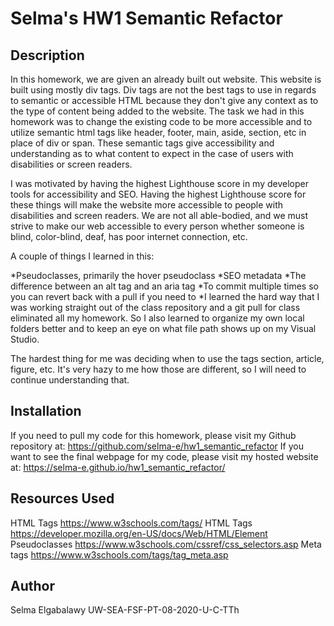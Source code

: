 # Selma's HW1 Semantic Refactor

## Description 

In this homework, we are given an already built out website. This website is built using mostly div tags. Div tags are not the best tags to use in regards to semantic or accessible HTML because they don't give any context as to the type of content being added to the website. The task we had in this homework was to change the existing code to be more accessible and to utilize semantic html tags like header, footer, main, aside, section, etc in place of div or span. These semantic tags give accessibility and understanding as to what content to expect in the case of users with disabilities or screen readers. 

I was motivated by having the highest Lighthouse score in my developer tools for accessibility and SEO. Having the highest Lighthouse score for these things will make the website more accessible to people with disabilities and screen readers. We are not all able-bodied, and we must strive to make our web accessible to every person whether someone is blind, color-blind, deaf, has poor internet connection, etc.

A couple of things I learned in this:<br>

*Pseudoclasses, primarily the hover pseudoclass
*SEO metadata
*The difference between an alt tag and an aria tag
*To commit multiple times so you can revert back with a pull if you need to
*I learned the hard way that I was working straight out of the class repository and a git pull for class eliminated all my homework. So I also learned to organize my own local folders better and to keep an eye on what file path shows up on my Visual Studio.

The hardest thing for me was deciding when to use the tags section, article, figure, etc. It's very hazy to me how those are different, so I will need to continue understanding that.


## Installation

If you need to pull my code for this homework, please visit my Github repository at: https://github.com/selma-e/hw1_semantic_refactor
If you want to see the final webpage for my code, please visit my hosted website at: https://selma-e.github.io/hw1_semantic_refactor/


## Resources Used

HTML Tags https://www.w3schools.com/tags/
HTML Tags https://developer.mozilla.org/en-US/docs/Web/HTML/Element
Pseudoclasses https://www.w3schools.com/cssref/css_selectors.asp
Meta tags https://www.w3schools.com/tags/tag_meta.asp


## Author
Selma Elgabalawy 
UW-SEA-FSF-PT-08-2020-U-C-TTh
